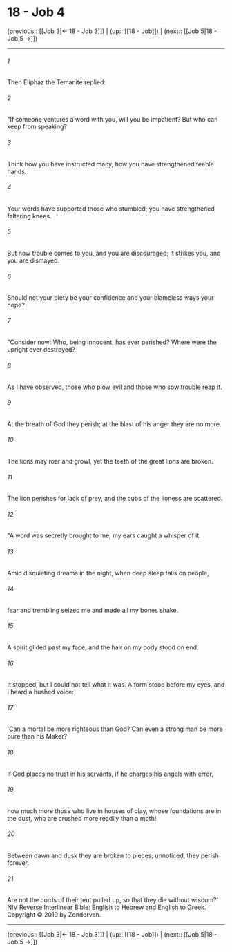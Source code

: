 # 18 - Job 4

(previous:: [[Job 3|← 18 - Job 3]]) | (up:: [[18 - Job]]) | (next:: [[Job 5|18 - Job 5 →]])

***


###### 1 
Then Eliphaz the Temanite replied: 

###### 2 
"If someone ventures a word with you, will you be impatient? But who can keep from speaking? 

###### 3 
Think how you have instructed many, how you have strengthened feeble hands. 

###### 4 
Your words have supported those who stumbled; you have strengthened faltering knees. 

###### 5 
But now trouble comes to you, and you are discouraged; it strikes you, and you are dismayed. 

###### 6 
Should not your piety be your confidence and your blameless ways your hope? 

###### 7 
"Consider now: Who, being innocent, has ever perished? Where were the upright ever destroyed? 

###### 8 
As I have observed, those who plow evil and those who sow trouble reap it. 

###### 9 
At the breath of God they perish; at the blast of his anger they are no more. 

###### 10 
The lions may roar and growl, yet the teeth of the great lions are broken. 

###### 11 
The lion perishes for lack of prey, and the cubs of the lioness are scattered. 

###### 12 
"A word was secretly brought to me, my ears caught a whisper of it. 

###### 13 
Amid disquieting dreams in the night, when deep sleep falls on people, 

###### 14 
fear and trembling seized me and made all my bones shake. 

###### 15 
A spirit glided past my face, and the hair on my body stood on end. 

###### 16 
It stopped, but I could not tell what it was. A form stood before my eyes, and I heard a hushed voice: 

###### 17 
'Can a mortal be more righteous than God? Can even a strong man be more pure than his Maker? 

###### 18 
If God places no trust in his servants, if he charges his angels with error, 

###### 19 
how much more those who live in houses of clay, whose foundations are in the dust, who are crushed more readily than a moth! 

###### 20 
Between dawn and dusk they are broken to pieces; unnoticed, they perish forever. 

###### 21 
Are not the cords of their tent pulled up, so that they die without wisdom?' NIV Reverse Interlinear Bible: English to Hebrew and English to Greek. Copyright © 2019 by Zondervan.

***

(previous:: [[Job 3|← 18 - Job 3]]) | (up:: [[18 - Job]]) | (next:: [[Job 5|18 - Job 5 →]])
